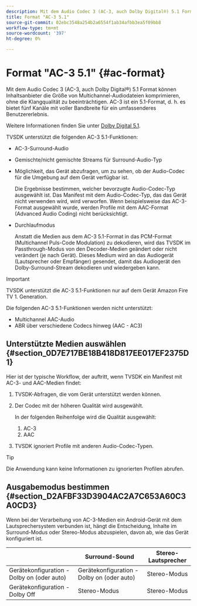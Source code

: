 ```yaml
---
description: Mit dem Audio Codec 3 (AC-3, auch Dolby Digital®) 5.1 Format können Inhaltsanbieter die Größe von Multichannel-Audiodateien komprimieren, ohne die Klangqualität zu beeinträchtigen. AC-3 ist ein 5.1-Format, d. h. es bietet fünf Kanäle mit voller Bandbreite für ein umfassenderes Benutzererlebnis.
title: Format "AC-3 5.1"
source-git-commit: 02ebc3548a254b2a6554f1ab34afbb3ea5f09bb8
workflow-type: tm+mt
source-wordcount: '397'
ht-degree: 0%

---
```


# Format &quot;AC-3 5.1&quot; {#ac-format}

Mit dem Audio Codec 3 (AC-3, auch Dolby Digital®) 5.1 Format können Inhaltsanbieter die Größe von Multichannel-Audiodateien komprimieren, ohne die Klangqualität zu beeinträchtigen. AC-3 ist ein 5.1-Format, d. h. es bietet fünf Kanäle mit voller Bandbreite für ein umfassenderes Benutzererlebnis.

Weitere Informationen finden Sie unter [Dolby Digital 5.1](https://www.dolby.com/us/en/technologies/dolby-digital.html).

TVSDK unterstützt die folgenden AC-3 5.1-Funktionen:

* AC-3-Surround-Audio
* Gemischte/nicht gemischte Streams für Surround-Audio-Typ
* Möglichkeit, das Gerät abzufragen, um zu sehen, ob der Audio-Codec für die Umgebung auf dem Gerät verfügbar ist.

  Die Ergebnisse bestimmen, welcher bevorzugte Audio-Codec-Typ ausgewählt ist. Das Manifest mit dem Audio-Codec-Typ, das das Gerät nicht verwenden wird, wird verworfen. Wenn beispielsweise das AC-3-Format ausgewählt wurde, werden Profile mit dem AAC-Format (Advanced Audio Coding) nicht berücksichtigt.
* Durchlaufmodus

  Anstatt die Medien aus dem AC-3 5.1-Format in das PCM-Format (Multichannel Puls-Code Modulation) zu dekodieren, wird das TVSDK im Passthrough-Modus von den Decoder-Medien geändert oder nicht verändert (je nach Gerät). Dieses Medium wird an das Audiogerät (Lautsprecher oder Empfänger) gesendet, damit das Audiogerät den Dolby-Surround-Stream dekodieren und wiedergeben kann.

>[!IMPORTANT]
>
>TVSDK unterstützt die AC-3 5.1-Funktionen nur auf dem Gerät Amazon Fire TV 1. Generation.

Die folgenden AC-3 5.1-Funktionen werden nicht unterstützt:

* Multichannel AAC-Audio
* ABR über verschiedene Codecs hinweg (AAC - AC3)

## Unterstützte Medien auswählen {#section_0D7E717BE18B418D817EE017EF2375D1}

Hier ist der typische Workflow, der auftritt, wenn TVSDK ein Manifest mit AC-3- und AAC-Medien findet:

1. TVSDK-Abfragen, die vom Gerät unterstützt werden können.
1. Der Codec mit der höheren Qualität wird ausgewählt.

   In der folgenden Reihenfolge wird die Qualität ausgewählt:

   1. AC-3
   1. AAC

1. TVSDK ignoriert Profile mit anderen Audio-Codec-Typen.

>[!TIP]
>
>Die Anwendung kann keine Informationen zu ignorierten Profilen abrufen.

## Ausgabemodus bestimmen {#section_D2AFBF33D3904AC2A7C653A60C3A0CD3}

Wenn bei der Verarbeitung von AC-3-Medien ein Android-Gerät mit dem Lautsprechersystem verbunden ist, hängt die Entscheidung, Inhalte im Surround-Modus oder Stereo-Modus abzuspielen, davon ab, wie das Gerät konfiguriert ist.

|   | **Surround-Sound** | **Stereo-Lautsprecher** |
|---|---|---|
| Gerätekonfiguration - Dolby on (oder auto) | Gerätekonfiguration - Dolby on (oder auto) | Stereo-Modus |
| Gerätekonfiguration - Dolby Off | Stereo-Modus | Stereo-Modus |
